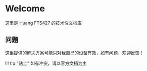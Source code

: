 # Welcome

这里是 Huang FTS427 的技术性文档库

## 问题

这里提供的解决方案可能只对我自己的设备有效，如有问题，欢迎反馈！

!!! tip "贴士"
    如有冲突，请以官方文档为主
